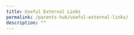 ```yaml
---
title: Useful External Links
permalink: /parents-hub/useful-external-links/
description: ""
---
```

